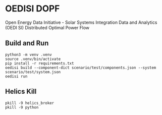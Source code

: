 # OEDISI DOPF
Open Energy Data Initiative - Solar Systems Integration Data and Analytics (OEDI SI) Distributed Optimal Power Flow

## Build and Run

```shell
python3 -m venv .venv
source .venv/bin/activate
pip install -r requirements.txt
oedisi build --component-dict scenario/test/components.json --system scenario/test/system.json
oedisi run
```

## Helics Kill

```shell
pkill -9 helics_broker
pkill -9 python
```
